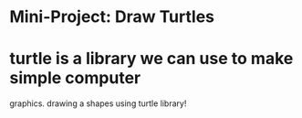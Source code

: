 # Mini-Project: Draw Turtles

# turtle is a library we can use to make simple computer
 graphics. 
 drawing a shapes using turtle library!